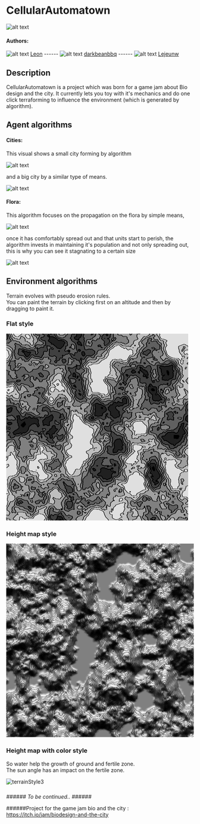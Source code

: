 # CellularAutomatown


![alt text](https://cdn.discordapp.com/attachments/148910712981422080/195704328214937601/splashscreen01.png "What we'd like to achieve")


#### Authors:
![alt text](https://avatars2.githubusercontent.com/u/2514652?v=3&s=40 "icon") [Leon](https://github.com/leon196) ------ ![alt text](https://avatars0.githubusercontent.com/u/2822148?v=3&s=40 "icon") [darkbeanbbq](https://github.com/darkbeanbbq) ------ ![alt text](https://avatars2.githubusercontent.com/u/12818663?v=3&s=40 "icon")  [Lejeunw](https://github.com/lejeunw)

## Description
CellularAutomatown is a project which was born for a game jam about Bio design and the city. It currently lets you toy with it's mechanics and do one click terraforming to influence the environment (which is generated by algorithm).

<!-- #### Downloads -->
<!-- [Windows (GameJam public alpha build)](https://cdn.discordapp.com/attachments/148910712981422080/195678544993583105/Automatown.rar) =>  [[Virus Total Scan]](https://www.virustotal.com/fr/file/3fd82066b3a246896e36fbbf8bc4d9ea4698b352bfb1cbe70c9ce60f16b22261/analysis/1466723574/) -->



## Agent algorithms
#### Cities:
This visual shows a small city forming by algorithm

![alt text](https://cdn.discordapp.com/attachments/148910712981422080/195679740705767425/city_algo_v2_smaller_slower.gif "Small city Algorithm")


and a big city by a similar type of means.


![alt text](https://cdn.discordapp.com/attachments/148910712981422080/195679209669001217/city_algo_v1.gif "Big city Algorithm (ie: Paris)")


#### Flora:
This algorithm focuses on the propagation on the flora by simple means,


![alt text](https://cdn.discordapp.com/attachments/148910712981422080/195679875590258690/algo1-start_long.gif "Flora growth (occupy space)")


once it has comfortably spread out and that units start to perish, the algorithm invests in maintaining it's population and not only spreading out, this is why you can see it stagnating to a certain size


![alt text](https://cdn.discordapp.com/attachments/148910712981422080/195694597735841793/Algo1-fullstagnant.gif "Flora maintain survive")

## Environment algorithms

Terrain evolves with pseudo erosion rules.  
You can paint the terrain by clicking first on an altitude and then by dragging to paint it.

### Flat style
![terrainStyle1](gifs/297.gif)

### Height map style
![terrainStyle2](gifs/298.gif)

### Height map with color style

So water help the growth of ground and fertile zone.  
The sun angle has an impact on the fertile zone.

![terrainStyle3](gifs/299.gif)

###

_######   To be continued..   ######_

######Project for the game jam bio and the city : https://itch.io/jam/biodesign-and-the-city
